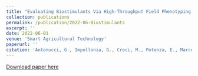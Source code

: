 ```yaml
---
title: "Evaluating Biostimulants Via High-Throughput Field Phenotyping: Biophysical Traits Retrieval Through PROSAIL Inversion"
collection: publications
permalink: /publication/2022-06-Biostimulants
excerpt: ''
date: 2022-06-01
venue: 'Smart Agricultural Technology'
paperurl: ''
citation: 'Antonucci, G., Impollonia, G., Croci, M., Potenza, E., Marcone, A., & Amaducci, S. (2022). Evaluating Biostimulants Via High-Throughput Field Phenotyping: Biophysical Traits Retrieval Through PROSAIL Inversion. Smart Agricultural Technology, 100067. https://doi.org/https://doi.org/10.1016/j.atech.2022.100067'
---
```


[Download paper here](https://www.sciencedirect.com/science/article/pii/S2772375522000326)
